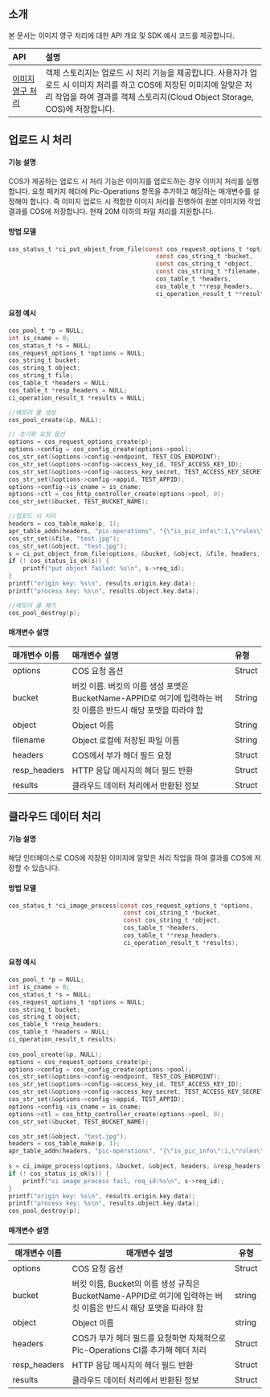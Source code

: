 

## 소개

본 문서는 이미지 영구 처리에 대한 API 개요 및 SDK 예시 코드를 제공합니다.

| API                                                          | 설명                                 |
| :----------------------------------------------------------- | :----------------------------------- |
| [이미지 영구 처리](https://cloud.tencent.com/document/product/436/54050) | 객체 스토리지는 업로드 시 처리 기능을 제공합니다. 사용자가 업로드 시 이미지 처리를 하고 COS에 저장된 이미지에 알맞은 처리 작업을 하여 결과를 객체 스토리지(Cloud Object Storage, COS)에 저장합니다. |


## 업로드 시 처리

#### 기능 설명

COS가 제공하는 업로드 시 처리 기능은 이미지를 업로드하는 경우 이미지 처리를 실행합니다. 요청 패키지 헤더에 Pic-Operations 항목을 추가하고 해당하는 매개변수를 설정해야 합니다. 즉 이미지 업로드 시 적합한 이미지 처리를 진행하여 원본 이미지와 작업 결과를 COS에 저장합니다. 현재 20M 이하의 파일 처리를 지원합니다.

#### 방법 모델

```c
cos_status_t *ci_put_object_from_file(const cos_request_options_t *options,
                                         const cos_string_t *bucket, 
                                         const cos_string_t *object, 
                                         const cos_string_t *filename,
                                         cos_table_t *headers, 
                                         cos_table_t **resp_headers,
                                         ci_operation_result_t **results)
```


#### 요청 예시

```c
cos_pool_t *p = NULL;
int is_cname = 0;
cos_status_t *s = NULL;
cos_request_options_t *options = NULL;
cos_string_t bucket;
cos_string_t object;
cos_string_t file;
cos_table_t *headers = NULL;
cos_table_t *resp_headers = NULL;
ci_operation_result_t *results = NULL;

//메모리 풀 생성
cos_pool_create(&p, NULL);

// 초기화 요청 옵션
options = cos_request_options_create(p);
options->config = cos_config_create(options->pool);
cos_str_set(&options->config->endpoint, TEST_COS_ENDPOINT);
cos_str_set(&options->config->access_key_id, TEST_ACCESS_KEY_ID);
cos_str_set(&options->config->access_key_secret, TEST_ACCESS_KEY_SECRET);
cos_str_set(&options->config->appid, TEST_APPID);
options->config->is_cname = is_cname;
options->ctl = cos_http_controller_create(options->pool, 0);
cos_str_set(&bucket, TEST_BUCKET_NAME);

//업로드 시 처리
headers = cos_table_make(p, 1);
apr_table_addn(headers, "pic-operations", "{\"is_pic_info\":1,\"rules\":[{\"fileid\":\"test.png\",\"rule\":\"imageView2/format/png\"}]}");
cos_str_set(&file, "test.jpg");
cos_str_set(&object, "test.jpg");
s = ci_put_object_from_file(options, &bucket, &object, &file, headers, &resp_headers, &results);
if (! cos_status_is_ok(s)) {
    printf("put object failed: %s\n", s->req_id);
}
printf("origin key: %s\n", results.origin.key.data);
printf("process key: %s\n", results.object.key.data);

//메모리 풀 폐기
cos_pool_destroy(p); 
```

#### 매개변수 설명

| 매개변수 이름     | 매개변수 설명                                                     | 유형   |
| :----------- | :----------------------------------------------------------- | :----- |
| options      | COS 요청 옵션                                                 | Struct |
| bucket       | 버킷 이름. 버킷의 이름 생성 포맷은 BucketName-APPID로 여기에 입력하는 버킷 이름은 반드시 해당 포맷을 따라야 함 | String |
| object       | Object 이름                                                  | String |
| filename     | Object 로컬에 저장된 파일 이름                                      | String |
| headers      | COS에서 부가 헤더 필드 요청                                             | Struct |
| resp_headers | HTTP 응답 메시지의 헤더 필드 반환                                     | Struct |
| results      | 클라우드 데이터 처리에서 반환된 정보                                         | Struct |



## 클라우드 데이터 처리
#### 기능 설명

해당 인터페이스로 COS에 저장된 이미지에 알맞은 처리 작업을 하여 결과를 COS에 저장할 수 있습니다.

#### 방법 모델
```c
cos_status_t *ci_image_process(const cos_request_options_t *options,
								const cos_string_t *bucket,
								const cos_string_t *object,
								cos_table_t *headers,
								cos_table_t **resp_headers,
								ci_operation_result_t *results);
```

#### 요청 예시

```c
cos_pool_t *p = NULL;
int is_cname = 0; 
cos_status_t *s = NULL;
cos_request_options_t *options = NULL;
cos_string_t bucket;
cos_string_t object;
cos_table_t *resp_headers;
cos_table_t *headers = NULL;
ci_operation_result_t results;
  
cos_pool_create(&p, NULL);
options = cos_request_options_create(p);
options->config = cos_config_create(options->pool);
cos_str_set(&options->config->endpoint, TEST_COS_ENDPOINT);
cos_str_set(&options->config->access_key_id, TEST_ACCESS_KEY_ID);
cos_str_set(&options->config->access_key_secret, TEST_ACCESS_KEY_SECRET);
cos_str_set(&options->config->appid, TEST_APPID);
options->config->is_cname = is_cname;
options->ctl = cos_http_controller_create(options->pool, 0);
cos_str_set(&bucket, TEST_BUCKET_NAME);

cos_str_set(&object, "test.jpg");
headers = cos_table_make(p, 1);
apr_table_addn(headers, "pic-operations", "{\"is_pic_info\":1,\"rules\":[{\"fileid\":\"test.png\",\"rule\":\"imageView2/format/png\"}]}");
      
s = ci_image_process(options, &bucket, &object, headers, &resp_headers, &results);
if (! cos_status_is_ok(s)) {
    printf("ci image process fail, req_id:%s\n", s->req_id);
}
printf("origin key: %s\n", results.origin.key.data);
printf("process key: %s\n", results.object.key.data);
cos_pool_destroy(p);
```



#### 매개변수 설명

| 매개변수 이름 | 매개변수 설명                                                     | 유형   |
| --------- | ------------------------------------------------------------ | ------ |
| options | COS 요청 옵션 | Struct |
| bucket | 버킷 이름, Bucket의 이름 생성 규칙은 BucketName-APPID로 여기에 입력하는 버킷 이름은 반드시 해당 포맷을 따라야 함 | string |
| object | Object 이름 | string |
| headers | COS가 부가 헤더 필드를 요청하면 자체적으로 Pic-Operations CI를 추가해 헤더 처리 | Struct |
| resp_headers | HTTP 응답 메시지의 헤더 필드 반환 | Struct |
| results | 클라우드 데이터 처리에서 반환된 정보 | Struct |

